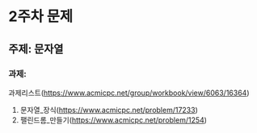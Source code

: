 # 2주차 문제
## 주제: 문자열
### 과제:
과제리스트(https://www.acmicpc.net/group/workbook/view/6063/16364)
1. 문자열_장식(https://www.acmicpc.net/problem/17233)
2. 팰린드롬_만들기(https://www.acmicpc.net/problem/1254)
